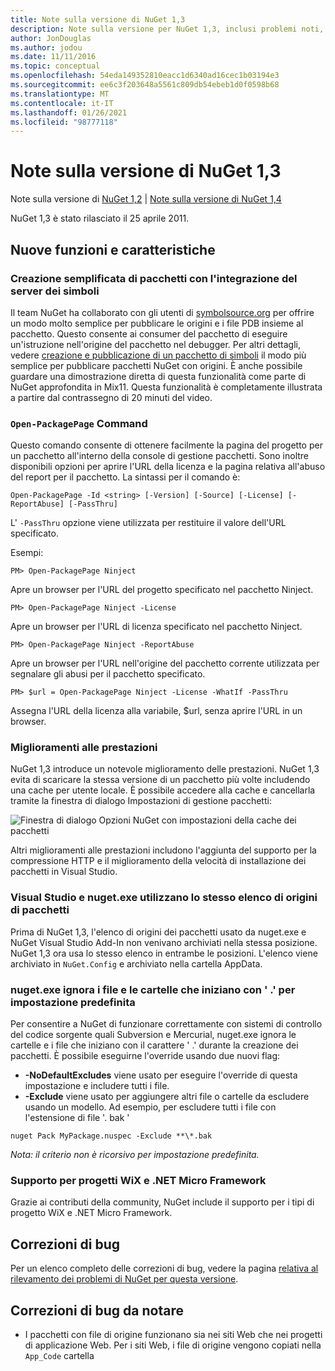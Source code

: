 ```yaml
---
title: Note sulla versione di NuGet 1,3
description: Note sulla versione per NuGet 1,3, inclusi problemi noti, correzioni di bug, funzionalità aggiunte e DCR.
author: JonDouglas
ms.author: jodou
ms.date: 11/11/2016
ms.topic: conceptual
ms.openlocfilehash: 54eda149352810eacc1d6340ad16cec1b03194e3
ms.sourcegitcommit: ee6c3f203648a5561c809db54ebeb1d0f0598b68
ms.translationtype: MT
ms.contentlocale: it-IT
ms.lasthandoff: 01/26/2021
ms.locfileid: "98777118"
---
```

# <a name="nuget-13-release-notes"></a>Note sulla versione di NuGet 1,3

Note sulla versione di [NuGet 1,2](../release-notes/nuget-1.2.md)  |  [Note sulla versione di NuGet 1,4](../release-notes/nuget-1.4.md)

NuGet 1,3 è stato rilasciato il 25 aprile 2011.

## <a name="new-features"></a>Nuove funzioni e caratteristiche

### <a name="streamlined-package-creation-with-symbol-server-integration"></a>Creazione semplificata di pacchetti con l'integrazione del server dei simboli

Il team NuGet ha collaborato con gli utenti di [symbolsource.org](http://www.symbolsource.org/) per offrire un modo molto semplice per pubblicare le origini e i file PDB insieme al pacchetto. Questo consente ai consumer del pacchetto di eseguire un'istruzione nell'origine del pacchetto nel debugger. Per altri dettagli, vedere [creazione e pubblicazione di un pacchetto di simboli](../create-packages/symbol-packages.md) il modo più semplice per pubblicare pacchetti NuGet con origini. È anche possibile guardare una dimostrazione diretta di questa funzionalità come parte di NuGet approfondita in Mix11. Questa funzionalità è completamente illustrata a partire dal contrassegno di 20 minuti del video.

### <a name="open-packagepage-command"></a>`Open-PackagePage` Command

Questo comando consente di ottenere facilmente la pagina del progetto per un pacchetto all'interno della console di gestione pacchetti. Sono inoltre disponibili opzioni per aprire l'URL della licenza e la pagina relativa all'abuso del report per il pacchetto.
La sintassi per il comando è:

```
Open-PackagePage -Id <string> [-Version] [-Source] [-License] [-ReportAbuse] [-PassThru]
```

L' `-PassThru` opzione viene utilizzata per restituire il valore dell'URL specificato.

Esempi:

```
PM> Open-PackagePage Ninject
```

Apre un browser per l'URL del progetto specificato nel pacchetto Ninject.

```
PM> Open-PackagePage Ninject -License
```

Apre un browser per l'URL di licenza specificato nel pacchetto Ninject.

```
PM> Open-PackagePage Ninject -ReportAbuse
```

Apre un browser per l'URL nell'origine del pacchetto corrente utilizzata per segnalare gli abusi per il pacchetto specificato.

```
PM> $url = Open-PackagePage Ninject -License -WhatIf -PassThru
```

Assegna l'URL della licenza alla variabile, $url, senza aprire l'URL in un browser.

### <a name="performance-improvements"></a>Miglioramenti alle prestazioni

NuGet 1,3 introduce un notevole miglioramento delle prestazioni. NuGet 1,3 evita di scaricare la stessa versione di un pacchetto più volte includendo una cache per utente locale. È possibile accedere alla cache e cancellarla tramite la finestra di dialogo Impostazioni di gestione pacchetti:

![Finestra di dialogo Opzioni NuGet con impostazioni della cache dei pacchetti](./media/nuget-options.png)

Altri miglioramenti alle prestazioni includono l'aggiunta del supporto per la compressione HTTP e il miglioramento della velocità di installazione dei pacchetti in Visual Studio.

### <a name="visual-studio-and-nugetexe-uses-the-same-list-of-package-sources"></a>Visual Studio e nuget.exe utilizzano lo stesso elenco di origini di pacchetti

Prima di NuGet 1,3, l'elenco di origini dei pacchetti usato da nuget.exe e NuGet Visual Studio Add-In non venivano archiviati nella stessa posizione. NuGet 1,3 ora usa lo stesso elenco in entrambe le posizioni. L'elenco viene archiviato in `NuGet.Config` e archiviato nella cartella AppData.

### <a name="nugetexe-ignores-files-and-folders-that-start-with--by-default"></a>nuget.exe ignora i file e le cartelle che iniziano con ' .' per impostazione predefinita

Per consentire a NuGet di funzionare correttamente con sistemi di controllo del codice sorgente quali Subversion e Mercurial, nuget.exe ignora le cartelle e i file che iniziano con il carattere ' .' durante la creazione dei pacchetti. È possibile eseguirne l'override usando due nuovi flag:

* __-NoDefaultExcludes__ viene usato per eseguire l'override di questa impostazione e includere tutti i file.
* __-Exclude__ viene usato per aggiungere altri file o cartelle da escludere usando un modello. Ad esempio, per escludere tutti i file con l'estensione di file '. bak '

```cli
nuget Pack MyPackage.nuspec -Exclude **\*.bak
```  

_Nota: il criterio non è ricorsivo per impostazione predefinita._

### <a name="support-for-wix-projects-and-the-net-micro-framework"></a>Supporto per progetti WiX e .NET Micro Framework

Grazie ai contributi della community, NuGet include il supporto per i tipi di progetto WiX e .NET Micro Framework.

## <a name="bug-fixes"></a>Correzioni di bug

Per un elenco completo delle correzioni di bug, vedere la pagina [relativa al rilevamento dei problemi di NuGet per questa versione](http://nuget.codeplex.com/workitem/list/advanced?keyword=&status=All&type=All&priority=All&release=NuGet%201.3&assignedTo=All&component=All&sortField=LastUpdatedDate&sortDirection=Descending&page=0).

## <a name="bug-fixes-worth-noting"></a>Correzioni di bug da notare

* I pacchetti con file di origine funzionano sia nei siti Web che nei progetti di applicazione Web.
Per i siti Web, i file di origine vengono copiati nella `App_Code` cartella
